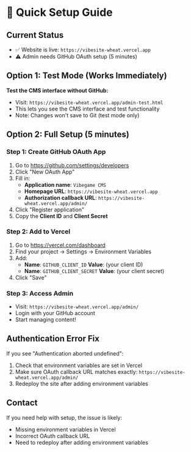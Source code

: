 # 🚀 Quick Setup Guide

## Current Status
- ✅ Website is live: `https://vibesite-wheat.vercel.app`
- ⚠️ Admin needs GitHub OAuth setup (5 minutes)

## Option 1: Test Mode (Works Immediately)
**Test the CMS interface without GitHub:**
- Visit: `https://vibesite-wheat.vercel.app/admin-test.html`
- This lets you see the CMS interface and test functionality
- Note: Changes won't save to Git (test mode only)

## Option 2: Full Setup (5 minutes)

### Step 1: Create GitHub OAuth App
1. Go to https://github.com/settings/developers
2. Click "New OAuth App"
3. Fill in:
   - **Application name**: `Vibegame CMS`
   - **Homepage URL**: `https://vibesite-wheat.vercel.app`
   - **Authorization callback URL**: `https://vibesite-wheat.vercel.app/admin/`
4. Click "Register application"
5. Copy the **Client ID** and **Client Secret**

### Step 2: Add to Vercel
1. Go to https://vercel.com/dashboard
2. Find your project → Settings → Environment Variables
3. Add:
   - **Name**: `GITHUB_CLIENT_ID` **Value**: (your client ID)
   - **Name**: `GITHUB_CLIENT_SECRET` **Value**: (your client secret)
4. Click "Save"

### Step 3: Access Admin
- Visit: `https://vibesite-wheat.vercel.app/admin/`
- Login with your GitHub account
- Start managing content!

## Authentication Error Fix
If you see "Authentication aborted undefined":
1. Check that environment variables are set in Vercel
2. Make sure OAuth callback URL matches exactly: `https://vibesite-wheat.vercel.app/admin/`
3. Redeploy the site after adding environment variables

## Contact
If you need help with setup, the issue is likely:
- Missing environment variables in Vercel
- Incorrect OAuth callback URL
- Need to redeploy after adding environment variables